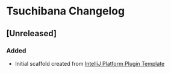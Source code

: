 <!-- Keep a Changelog guide -> https://keepachangelog.com -->

# Tsuchibana Changelog

## [Unreleased]
### Added
- Initial scaffold created from [IntelliJ Platform Plugin Template](https://github.com/JetBrains/intellij-platform-plugin-template)
